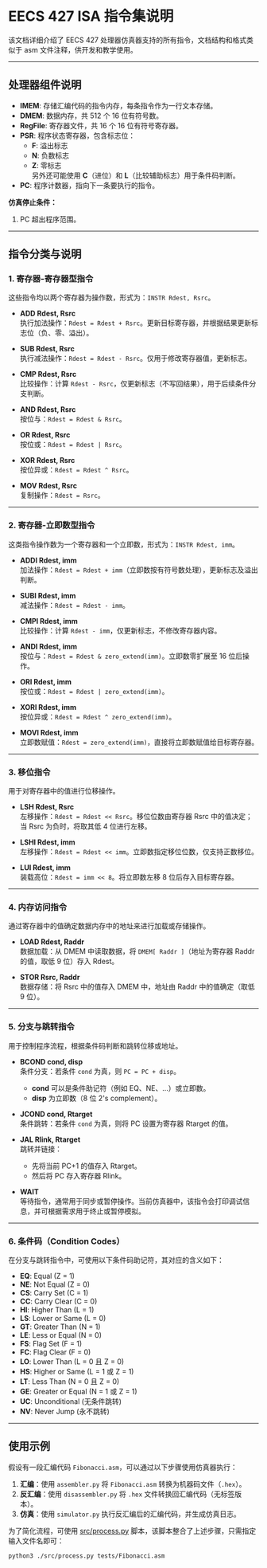 # EECS 427 ISA 指令集说明

该文档详细介绍了 EECS 427 处理器仿真器支持的所有指令，文档结构和格式类似于 asm 文件注释，供开发和教学使用。

---

## 处理器组件说明

- **IMEM**: 存储汇编代码的指令内存，每条指令作为一行文本存储。  
- **DMEM**: 数据内存，共 512 个 16 位有符号数。  
- **RegFile**: 寄存器文件，共 16 个 16 位有符号寄存器。  
- **PSR**: 程序状态寄存器，包含标志位：  
  - **F**: 溢出标志  
  - **N**: 负数标志  
  - **Z**: 零标志  
  另外还可能使用 **C**（进位）和 **L**（比较辅助标志）用于条件码判断。  
- **PC**: 程序计数器，指向下一条要执行的指令。

**仿真停止条件：**  
1. PC 超出程序范围。  

---

## 指令分类与说明

### 1. 寄存器-寄存器型指令
这些指令均以两个寄存器为操作数，形式为：`INSTR Rdest, Rsrc`。

- **ADD Rdest, Rsrc**  
  执行加法操作：`Rdest = Rdest + Rsrc`。更新目标寄存器，并根据结果更新标志位（负、零、溢出）。

- **SUB Rdest, Rsrc**  
  执行减法操作：`Rdest = Rdest - Rsrc`。仅用于修改寄存器值，更新标志。

- **CMP Rdest, Rsrc**  
  比较操作：计算 `Rdest - Rsrc`，仅更新标志（不写回结果），用于后续条件分支判断。

- **AND Rdest, Rsrc**  
  按位与：`Rdest = Rdest & Rsrc`。

- **OR Rdest, Rsrc**  
  按位或：`Rdest = Rdest | Rsrc`。

- **XOR Rdest, Rsrc**  
  按位异或：`Rdest = Rdest ^ Rsrc`。

- **MOV Rdest, Rsrc**  
  复制操作：`Rdest = Rsrc`。

---

### 2. 寄存器-立即数型指令
这类指令操作数为一个寄存器和一个立即数，形式为：`INSTR Rdest, imm`。

- **ADDI Rdest, imm**  
  加法操作：`Rdest = Rdest + imm`（立即数按有符号数处理），更新标志及溢出判断。

- **SUBI Rdest, imm**  
  减法操作：`Rdest = Rdest - imm`。

- **CMPI Rdest, imm**  
  比较操作：计算 `Rdest - imm`，仅更新标志，不修改寄存器内容。

- **ANDI Rdest, imm**  
  按位与：`Rdest = Rdest & zero_extend(imm)`。立即数零扩展至 16 位后操作。

- **ORI Rdest, imm**  
  按位或：`Rdest = Rdest | zero_extend(imm)`。

- **XORI Rdest, imm**  
  按位异或：`Rdest = Rdest ^ zero_extend(imm)`。

- **MOVI Rdest, imm**  
  立即数赋值：`Rdest = zero_extend(imm)`，直接将立即数赋值给目标寄存器。

---

### 3. 移位指令
用于对寄存器中的值进行位移操作。

- **LSH Rdest, Rsrc**  
  左移操作：`Rdest = Rdest << Rsrc`。移位位数由寄存器 Rsrc 中的值决定；当 Rsrc 为负时，将取其低 4 位进行左移。

- **LSHI Rdest, imm**  
  左移操作：`Rdest = Rdest << imm`。立即数指定移位位数，仅支持正数移位。

- **LUI Rdest, imm**  
  装载高位：`Rdest = imm << 8`。将立即数左移 8 位后存入目标寄存器。

---

### 4. 内存访问指令
通过寄存器中的值确定数据内存中的地址来进行加载或存储操作。

- **LOAD Rdest, Raddr**  
  数据加载：从 DMEM 中读取数据，将 `DMEM[ Raddr ]`（地址为寄存器 Raddr 的值，取低 9 位）存入 Rdest。

- **STOR Rsrc, Raddr**  
  数据存储：将 Rsrc 中的值存入 DMEM 中，地址由 Raddr 中的值确定（取低 9 位）。

---

### 5. 分支与跳转指令
用于控制程序流程，根据条件码判断和跳转位移或地址。

- **BCOND cond, disp**  
  条件分支：若条件 `cond` 为真，则 `PC = PC + disp`。  
  - **cond** 可以是条件助记符（例如 EQ、NE、...）或立即数。  
  - **disp** 为立即数（8 位 2's complement）。

- **JCOND cond, Rtarget**  
  条件跳转：若条件 `cond` 为真，则将 PC 设置为寄存器 Rtarget 的值。

- **JAL Rlink, Rtarget**  
  跳转并链接：  
  - 先将当前 PC+1 的值存入 Rtarget。  
  - 然后将 PC 存入寄存器 Rlink。

- **WAIT**  
  等待指令，通常用于同步或暂停操作。当前仿真器中，该指令会打印调试信息，并可根据需求用于终止或暂停模拟。

---

### 6. 条件码（Condition Codes）
在分支与跳转指令中，可使用以下条件码助记符，其对应的含义如下：

- **EQ**: Equal (Z = 1)  
- **NE**: Not Equal (Z = 0)  
- **CS**: Carry Set (C = 1)  
- **CC**: Carry Clear (C = 0)  
- **HI**: Higher Than (L = 1)  
- **LS**: Lower or Same (L = 0)  
- **GT**: Greater Than (N = 1)  
- **LE**: Less or Equal (N = 0)  
- **FS**: Flag Set (F = 1)  
- **FC**: Flag Clear (F = 0)  
- **LO**: Lower Than (L = 0 且 Z = 0)  
- **HS**: Higher or Same (L = 1 或 Z = 1)  
- **LT**: Less Than (N = 0 且 Z = 0)  
- **GE**: Greater or Equal (N = 1 或 Z = 1)  
- **UC**: Unconditional (无条件跳转)  
- **NV**: Never Jump (永不跳转)

---

## 使用示例

假设有一段汇编代码 `Fibonacci.asm`，可以通过以下步骤使用仿真器执行：

1. **汇编**：使用 `assembler.py` 将 `Fibonacci.asm` 转换为机器码文件（`.hex`）。
2. **反汇编**：使用 `disassembler.py` 将 `.hex` 文件转换回汇编代码（无标签版本）。
3. **仿真**：使用 `simulator.py` 执行反汇编后的汇编代码，并生成仿真日志。

为了简化流程，可使用 [src/process.py](./src/process.py) 脚本，该脚本整合了上述步骤，只需指定输入文件名即可：

```bash
python3 ./src/process.py tests/Fibonacci.asm
